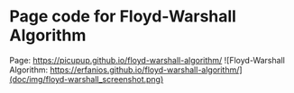 # Page code for Floyd-Warshall Algorithm
Page: https://picupup.github.io/floyd-warshall-algorithm/
![Floyd-Warshall Algorithm: https://erfanios.github.io/floyd-warshall-algorithm/](doc/img/floyd-warshall_screenshot.png)
